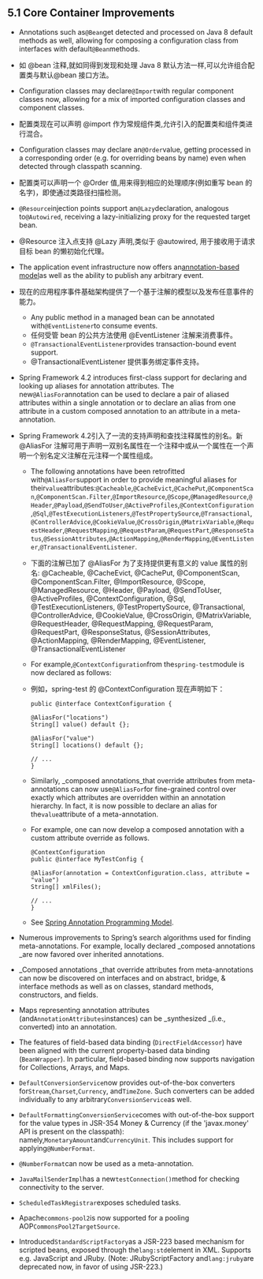 ## 5.1 Core Container Improvements

* Annotations such as`@Bean`get detected and processed on Java 8 default methods as well, allowing for composing a configuration class from interfaces with default`@Bean`methods.
* 如 @bean 注释,就如同得到发现和处理 Java 8 默认方法一样,可以允许组合配置类与默认@bean 接口方法。
* Configuration classes may declare`@Import`with regular component classes now, allowing for a mix of imported configuration classes and component classes.
* 配置类现在可以声明 @import 作为常规组件类,允许引入的配置类和组件类进行混合。
* Configuration classes may declare an`@Order`value, getting processed in a corresponding order \(e.g. for overriding beans by name\) even when detected through classpath scanning.
* 配置类可以声明一个 @Order 值,用来得到相应的处理顺序(例如重写 bean 的名字)，即使通过类路径扫描检测。
* `@Resource`injection points support an`@Lazy`declaration, analogous to`@Autowired`, receiving a lazy-initializing proxy for the requested target bean.
* @Resource 注入点支持 @Lazy 声明,类似于 @autowired, 用于接收用于请求目标 bean 的懒初始化代理。
* The application event infrastructure now offers an[annotation-based model](https://docs.spring.io/spring/docs/current/spring-framework-reference/htmlsingle/#context-functionality-events-annotation)as well as the ability to publish any arbitrary event.
* 现在的应用程序事件基础架构提供了一个基于注解的模型以及发布任意事件的能力。

  * Any public method in a managed bean can be annotated with`@EventListener`to consume events.
  * 任何受管 bean 的公共方法使用 @EventListener 注解来消费事件。
  * `@TransactionalEventListener`provides transaction-bound event support.
  * @TransactionalEventListener 提供事务绑定事件支持。

* Spring Framework 4.2 introduces first-class support for declaring and looking up aliases for annotation attributes. The new`@AliasFor`annotation can be used to declare a pair of aliased attributes within a single annotation or to declare an alias from one attribute in a custom composed annotation to an attribute in a meta-annotation.
* Spring Framework 4.2引入了一流的支持声明和查找注释属性的别名。新 @AliasFor 注解可用于声明一双别名属性在一个注释中或从一个属性在一个声明一个别名定义注解在元注释一个属性组成。

  * The following annotations have been retrofitted with`@AliasFor`support in order to provide meaningful aliases for their`value`attributes:`@Cacheable`,`@CacheEvict`,`@CachePut`,`@ComponentScan`,`@ComponentScan.Filter`,`@ImportResource`,`@Scope`,`@ManagedResource`,`@Header`,`@Payload`,`@SendToUser`,`@ActiveProfiles`,`@ContextConfiguration`,`@Sql`,`@TestExecutionListeners`,`@TestPropertySource`,`@Transactional`,`@ControllerAdvice`,`@CookieValue`,`@CrossOrigin`,`@MatrixVariable`,`@RequestHeader`,`@RequestMapping`,`@RequestParam`,`@RequestPart`,`@ResponseStatus`,`@SessionAttributes`,`@ActionMapping`,`@RenderMapping`,`@EventListener`,`@TransactionalEventListener`.
  * 下面的注解已加了 @AliasFor 为了支持提供更有意义的 value 属性的别名: @Cacheable, @CacheEvict, @CachePut, @ComponentScan, @ComponentScan.Filter, @ImportResource, @Scope, @ManagedResource, @Header, @Payload, @SendToUser, @ActiveProfiles, @ContextConfiguration, @Sql, @TestExecutionListeners, @TestPropertySource, @Transactional, @ControllerAdvice, @CookieValue, @CrossOrigin, @MatrixVariable, @RequestHeader, @RequestMapping, @RequestParam, @RequestPart, @ResponseStatus, @SessionAttributes, @ActionMapping, @RenderMapping, @EventListener, @TransactionalEventListener
  * For example,`@ContextConfiguration`from the`spring-test`module is now declared as follows:
  * 例如，spring-test 的 @ContextConfiguration 现在声明如下：

    ```
    public @interface ContextConfiguration {

    @AliasFor("locations")
    String[] value() default {};

    @AliasFor("value")
    String[] locations() default {};

    // ...
    }
    ```

  * Similarly, _composed annotations_that override attributes from meta-annotations can now use`@AliasFor`for fine-grained control over exactly which attributes are overridden within an annotation hierarchy. In fact, it is now possible to declare an alias for the`value`attribute of a meta-annotation.
  * For example, one can now develop a composed annotation with a custom attribute override as follows.

    ```
    @ContextConfiguration
    public @interface MyTestConfig {

    @AliasFor(annotation = ContextConfiguration.class, attribute = "value")
    String[] xmlFiles();

    // ...
    }
    ```

  * See [Spring Annotation Programming Model](https://docs.spring.io/spring/docs/current/spring-framework-reference/htmlsingle/#annotation-programming-model).

* Numerous improvements to Spring’s search algorithms used for finding meta-annotations. For example, locally declared _composed annotations _are now favored over inherited annotations.
* _Composed annotations _that override attributes from meta-annotations can now be discovered on interfaces and on abstract, bridge, & interface methods as well as on classes, standard methods, constructors, and fields.
* Maps representing annotation attributes \(and`AnnotationAttributes`instances\) can be _synthesized _\(i.e., converted\) into an annotation.
* The features of field-based data binding \(`DirectFieldAccessor`\) have been aligned with the current property-based data binding \(`BeanWrapper`\). In particular, field-based binding now supports navigation for Collections, Arrays, and Maps.
* `DefaultConversionService`now provides out-of-the-box converters for`Stream`,`Charset`,`Currency`, and`TimeZone`. Such converters can be added individually to any arbitrary`ConversionService`as well.
* `DefaultFormattingConversionService`comes with out-of-the-box support for the value types in JSR-354 Money & Currency \(if the 'javax.money' API is present on the classpath\): namely,`MonetaryAmount`and`CurrencyUnit`. This includes support for applying`@NumberFormat`.
* `@NumberFormat`can now be used as a meta-annotation.
* `JavaMailSenderImpl`has a new`testConnection()`method for checking connectivity to the server.
* `ScheduledTaskRegistrar`exposes scheduled tasks.
* Apache`commons-pool2`is now supported for a pooling AOP`CommonsPool2TargetSource`.
* Introduced`StandardScriptFactory`as a JSR-223 based mechanism for scripted beans, exposed through the`lang:std`element in XML. Supports e.g. JavaScript and JRuby. \(Note: JRubyScriptFactory and`lang:jruby`are deprecated now, in favor of using JSR-223.\)



